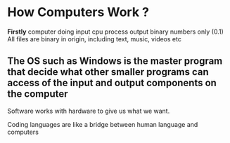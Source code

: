 
# How Computers Work ?

**Firstly**
computer doing 
input
cpu
process 
output
binary numbers only (0.1)
All files are binary in origin, including text, music, videos etc 
## The OS such as **Windows** is the master program that decide what other smaller programs can access of the input and output components on the computer

Software works with hardware to give us what we want.

Coding languages are like a bridge between human language and computers


